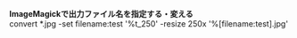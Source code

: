 **ImageMagickで出力ファイル名を指定する・変える**  
convert *.jpg -set filename:test '%t_250' -resize 250x '%[filename:test].jpg'
